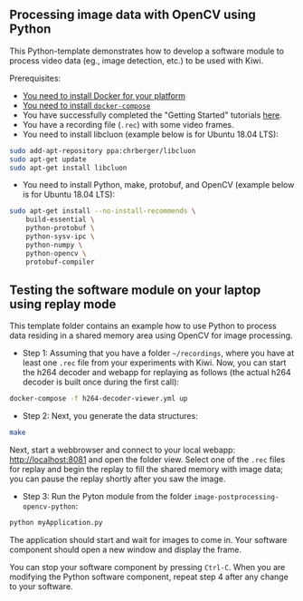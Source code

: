 ## Processing image data with OpenCV using Python

This Python-template demonstrates how to develop a software module to process video data (eg., image detection, etc.) to be used with Kiwi.

Prerequisites:
* [You need to install Docker for your platform](https://docs.docker.com/install/linux/docker-ce/debian/#install-docker-ce)
* [You need to install `docker-compose`](https://docs.docker.com/compose/install/#install-compose)
* You have successfully completed the "Getting Started" tutorials [here](https://github.com/chalmers-revere/2018-wasp-summer-school/tree/master/getting-started).
* You have a recording file (`.rec`) with some video frames.
* You need to install libcluon (example below is for Ubuntu 18.04 LTS):
```Bash
sudo add-apt-repository ppa:chrberger/libcluon
sudo apt-get update
sudo apt-get install libcluon
```
* You need to install Python, make, protobuf, and OpenCV (example below is for Ubuntu 18.04 LTS):
```Bash
sudo apt-get install --no-install-recommends \
    build-essential \
    python-protobuf \
    python-sysv-ipc \
    python-numpy \
    python-opencv \
    protobuf-compiler
```


## Testing the software module on your laptop using replay mode

This template folder contains an example how to use Python to process data residing in a shared memory area using OpenCV for image processing.

* Step 1: Assuming that you have a folder `~/recordings`, where you have at least one `.rec` file from your experiments with Kiwi. Now, you can start the h264 decoder and webapp for replaying as follows (the actual h264 decoder is built once during the first call):
```bash
docker-compose -f h264-decoder-viewer.yml up
```

* Step 2: Next, you generate the data structures:
```bash
make
```

Next, start a webbrowser and connect to your local webapp: [http://localhost:8081](http://localhost:8081) and open the folder view. Select one of the `.rec` files for replay and begin the replay to fill the shared memory with image data; you can pause the replay shortly after you saw the image.

* Step 3: Run the Pyton module from the folder `image-postprocessing-opencv-python`:
```bash
python myApplication.py
```

The application should start and wait for images to come in. Your software component should open a new window and display the frame.

You can stop your software component by pressing `Ctrl-C`. When you are modifying the Python software component, repeat step 4 after any change to your software.
